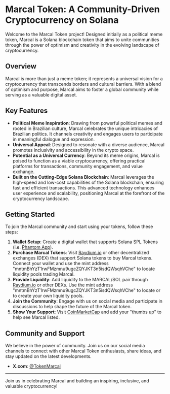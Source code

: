 # Marcal Token: A Community-Driven Cryptocurrency on Solana

Welcome to the Marcal Token project! Designed initially as a political meme token, Marcal is a Solana blockchain token that aims to unite communities through the power of optimism and creativity in the evolving landscape of cryptocurrency.

## Overview

Marcal is more than just a meme token; it represents a universal vision for a cryptocurrency that transcends borders and cultural barriers. With a blend of optimism and purpose, Marcal aims to foster a global community while serving as a valuable digital asset.

## Key Features

- **Political Meme Inspiration**: Drawing from powerful political memes and rooted in Brazilian culture, Marcal celebrates the unique intricacies of Brazilian politics. It channels creativity and engages users to participate in meaningful dialogue and expression.
- **Universal Appeal**: Designed to resonate with a diverse audience, Marcal promotes inclusivity and accessibility in the crypto space.
- **Potential as a Universal Currency**: Beyond its meme origins, Marcal is poised to function as a viable cryptocurrency, offering practical platforms for transactions, community engagement, and value exchange.
- **Built on the Cutting-Edge Solana Blockchain**: Marcal leverages the high-speed and low-cost capabilities of the Solana blockchain, ensuring fast and efficient transactions. This advanced technology enhances user experience and scalability, positioning Marcal at the forefront of the cryptocurrency landscape.

## Getting Started

To join the Marcal community and start using your tokens, follow these steps:

1. **Wallet Setup**: Create a digital wallet that supports Solana SPL Tokens (i.e. [Phantom App](https://phantom.app/)).
2. **Purchase Marcal Tokens**: Visit [Raydium.io](https://raydium.io/swap/?inputMint=sol&outputMint=mntmBhYzT1rwFMzmnu9ugcZQYJKT3n5isdQWsqhVChe) or other decentralized exchanges (DEX) that support Solana tokens to buy Marcal tokens. Connect your wallet and use the mint address "mntmBhYzT1rwFMzmnu9ugcZQYJKT3n5isdQWsqhVChe" to locate liquidity pools trading Marcal.
3. **Provide Liquidity**: Add liquidity to the MARCAL/SOL pair through [Raydium.io](https://raydium.io/liquidity-pools/) or other DEXs. Use the mint address "mntmBhYzT1rwFMzmnu9ugcZQYJKT3n5isdQWsqhVChe" to locate or to create your own liquidity pools. 
4. **Join the Community**: Engage with us on social media and participate in discussions to help shape the future of the Marcal token.
5. **Show Your Support**: Visit [CoinMarketCap](https://coinmarketcap.com/dexscan/solana/GfJ13g3tGQYtQ3DTAZz8WCWERLkvQsdaAUz2cjbG98pk/) and add your "thumbs up" to help see Marcal listed.

## Community and Support

We believe in the power of community. Join us on our social media channels to connect with other Marcal Token enthusiasts, share ideas, and stay updated on the latest developments.

- **X.com**: [@TokenMarcal](https://x.com/TokenMarcal)


---

Join us in celebrating Marcal and building an inspiring, inclusive, and valuable cryptocurrency!
